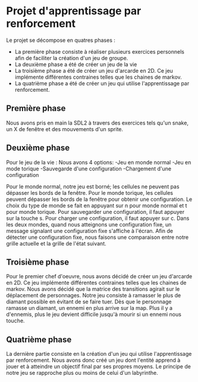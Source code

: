 # Projet d'apprentissage par renforcement

Le projet se décompose en quatres phases :
+ La première phase consiste à réaliser plusieurs exercices personnels afin de faciliter la création d'un jeu de groupe.
+ La deuxième phase a été de créer un jeu de la vie
+ La troisième phase a été de créer un jeu d'arcarde en 2D. Ce jeu implémente différentes contraines telles que les chaines de markov.
+ La quatrième phase a été de créer un jeu qui utilise l'apprentissage par renforcement.

## Première phase

Nous avons pris en main la SDL2 à travers des exercices tels qu'un snake, un X de fenêtre et des mouvements d'un sprite.

## Deuxième phase

Pour le jeu de la vie : 
Nous avons 4 options:
-Jeu en monde normal
-Jeu en mode torique
-Sauvegarde d'une configuration
-Chargement d'une configuration

Pour le monde normal, notre jeu est borné; les cellules ne peuvent pas dépasser les bords de la fenêtre.  Pour le monde torique, les cellules peuvent dépasser les bords de la fenêtre pour obtenir une configuration.
Le choix du type de monde se fait en appuyant sur n pour monde normal et t pour monde torique.
Pour sauvegarder une configuration, il faut appuyer sur la touche s. Pour charger une configuration, il faut appuyer sur c.
Dans les deux mondes, quand nous atteignons une configuration fixe, un message signalant une configuration fixe s'affiche à l'écran.
Afin de détecter une configuration fixe, nous faisons une comparaison entre notre grille actuelle et la grille de l'état suivant.

## Troisième phase

Pour le premier chef d'oeuvre, nous avons décidé de créer un jeu d'arcarde en 2D.  Ce jeu implémente différentes contraines telles que les chaines de markov.  Nous avons décidé que la matrice des transitions agirait sur le déplacement de personnages.  Notre jeu consiste à ramasser le plus de diamant possible en évitant de se faire tuer.  Dès que le personnage ramasse un diamant, un ennemi en plus arrive sur la map.  Plus il y a d'ennemis, plus le jeu devient difficile jusqu'à mourir si un ennemi nous touche.

## Quatrième phase

La dernière partie consiste en la création d'un jeu qui utilise l'apprentissage par renforcement. Nous avons donc créé un jeu dont l'entité apprend à jouer et à atteindre un objectif final par ses propres moyens. Le principe de notre jeu se rapproche plus ou moins de celui d'un labyrinthe.
